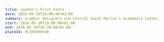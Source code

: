 ```yaml
---
title: London’s First Fonts
date: 2016-05-10T19:00:00+01:00
summary: Graphic designers and Central Saint Martin’s academics Catherine Dixon and Phil Bains explore the importance of lettering from a designer’s point of view. Discover what the London Underground looked like before the introduction of Johnston’s typeface and the impact his font design had on the look and feel of London travel.
start: 2016-05-10T19:00:00+01:00
end: 2016-05-10T20:30:00+01:00
placeId: 9C3XGV6H+Q9
---
```

